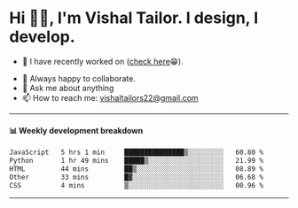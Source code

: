 # Hi 👋🏻, I'm Vishal Tailor. I design, I develop.

- 🔭 I have recently worked on ([check here](https://vishaltailor.com)😁).
<!-- - 🎦 Currently watching: JavaScript: The Hard Parts By Will Sentance. -->
- 👯 Always happy to collaborate.
- 💬 Ask me about anything
- 📫 How to reach me: <a href="mailto:vishaltailors22@gmail.com">vishaltailors22@gmail.com</a>

<hr /> 
<h4>📊 Weekly development breakdown</h4>
<!--START_SECTION:waka-->

```txt
JavaScript   5 hrs 1 min     ███████████████▒░░░░░░░░░   60.80 %
Python       1 hr 49 mins    █████▒░░░░░░░░░░░░░░░░░░░   21.99 %
HTML         44 mins         ██▒░░░░░░░░░░░░░░░░░░░░░░   08.89 %
Other        33 mins         █▓░░░░░░░░░░░░░░░░░░░░░░░   06.68 %
CSS          4 mins          ▒░░░░░░░░░░░░░░░░░░░░░░░░   00.96 %
```

<!--END_SECTION:waka-->
<hr /> 

<!-- ![](./profile-3d-contrib/profile-green-animate.svg) -->
